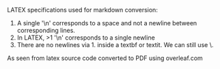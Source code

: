LATEX specifications used for markdown conversion:

1. A single '\n' corresponds to a space and not a newline between corresponding lines.
2. In LATEX, >1 '\n' corresponds to a single newline
3. There are no newlines via 1. inside a textbf or textit. We can still use \\.

As seen from latex source code converted to PDF using overleaf.com